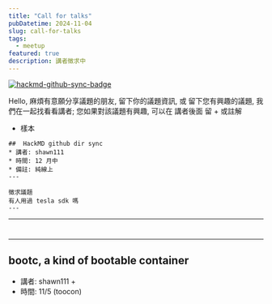 ```yaml
---
title: "Call for talks"
pubDatetime: 2024-11-04
slug: call-for-talks
tags:
  - meetup
featured: true
description: 講者徵求中
---
```


[![hackmd-github-sync-badge](https://hackmd.io/0oDa0w0ESau0Qo6kCdoPOA/badge)](https://hackmd.io/0oDa0w0ESau0Qo6kCdoPOA)


Hello, 麻煩有意願分享議題的朋友, 留下你的議題資訊, 或 留下您有興趣的議題, 我們在一起找看看講者; 您如果對該議題有興趣, 可以在 講者後面 留 + 或註解

* 樣本
```
##  HackMD github dir sync 
* 講者: shawn111
* 時間: 12 月中
* 備註: 純線上
---
```

```
徵求議題
有人用過 tesla sdk 嗎
---
```

---

#

---

## bootc, a kind of bootable container
* 講者: shawn111 +
* 時間: 11/5 (toocon)
